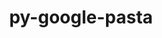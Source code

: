 ---
title: "py-google-pasta"
layout: cache
categories: [package, develop-2024-06-02]
meta: {"versions": ["0.2.0"], "compilers": ["gcc@=11.4.0"], "oss": ["ubuntu22.04"], "platforms": ["linux"], "targets": ["neoverse_v1", "x86_64_v3"], "stacks": ["e4s", "e4s-neoverse_v1", "ml-linux-x86_64-cpu", "ml-linux-x86_64-cuda", "root"], "num_specs": 4, "num_specs_by_stack": {"root": 4, "e4s-neoverse_v1": 1, "ml-linux-x86_64-cpu": 2, "ml-linux-x86_64-cuda": 2, "e4s": 1}}
spec_details: [{"hash": "waxtuugumq7jbc5cy5y66eku6z2dbyqh", "compiler": "gcc@=11.4.0", "versions": ["0.2.0"], "os": "ubuntu22.04", "platform": "linux", "target": "neoverse_v1", "variants": ["build_system=python_pip"], "stacks": ["root", "e4s-neoverse_v1"], "size": "-", "tarball": "https://binaries.spack.io/releases/develop-2024-06-02/build_cache/linux-ubuntu22.04-neoverse_v1/gcc-11.4.0/py-google-pasta-0.2.0/linux-ubuntu22.04-neoverse_v1-gcc-11.4.0-py-google-pasta-0.2.0-waxtuugumq7jbc5cy5y66eku6z2dbyqh.spack"}, {"hash": "pgn76aees5lkiv6urdcora3qdvokowgv", "compiler": "gcc@=11.4.0", "versions": ["0.2.0"], "os": "ubuntu22.04", "platform": "linux", "target": "x86_64_v3", "variants": ["build_system=python_pip"], "stacks": ["root", "ml-linux-x86_64-cpu", "ml-linux-x86_64-cuda"], "size": "-", "tarball": "https://binaries.spack.io/releases/develop-2024-06-02/build_cache/linux-ubuntu22.04-x86_64_v3/gcc-11.4.0/py-google-pasta-0.2.0/linux-ubuntu22.04-x86_64_v3-gcc-11.4.0-py-google-pasta-0.2.0-pgn76aees5lkiv6urdcora3qdvokowgv.spack"}, {"hash": "ie424ikk6s5wytdvc5vs3he6irkqlita", "compiler": "gcc@=11.4.0", "versions": ["0.2.0"], "os": "ubuntu22.04", "platform": "linux", "target": "x86_64_v3", "variants": ["build_system=python_pip"], "stacks": ["root", "e4s"], "size": "-", "tarball": "https://binaries.spack.io/releases/develop-2024-06-02/build_cache/linux-ubuntu22.04-x86_64_v3/gcc-11.4.0/py-google-pasta-0.2.0/linux-ubuntu22.04-x86_64_v3-gcc-11.4.0-py-google-pasta-0.2.0-ie424ikk6s5wytdvc5vs3he6irkqlita.spack"}, {"hash": "qumct2m2myhy52346w4zez6i32w23tb4", "compiler": "gcc@=11.4.0", "versions": ["0.2.0"], "os": "ubuntu22.04", "platform": "linux", "target": "x86_64_v3", "variants": ["build_system=python_pip"], "stacks": ["root", "ml-linux-x86_64-cpu", "ml-linux-x86_64-cuda"], "size": "-", "tarball": "https://binaries.spack.io/releases/develop-2024-06-02/build_cache/linux-ubuntu22.04-x86_64_v3/gcc-11.4.0/py-google-pasta-0.2.0/linux-ubuntu22.04-x86_64_v3-gcc-11.4.0-py-google-pasta-0.2.0-qumct2m2myhy52346w4zez6i32w23tb4.spack"}]
---